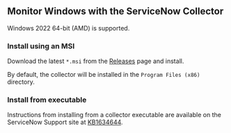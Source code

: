 ## Monitor Windows with the ServiceNow Collector

Windows 2022 64-bit (AMD) is supported.

### Install using an MSI

Download the latest `*.msi` from the [Releases](https://github.com/lightstep/sn-collector/releases) page and install.

By default, the collector will be installed in the `Program Files (x86)` directory.

### Install from executable

Instructions from installing from a collector executable are available on the ServiceNow Support site at [KB1634644](https://support.servicenow.com/kb?id=kb_article_view&sysparm_article=KB1634644).
